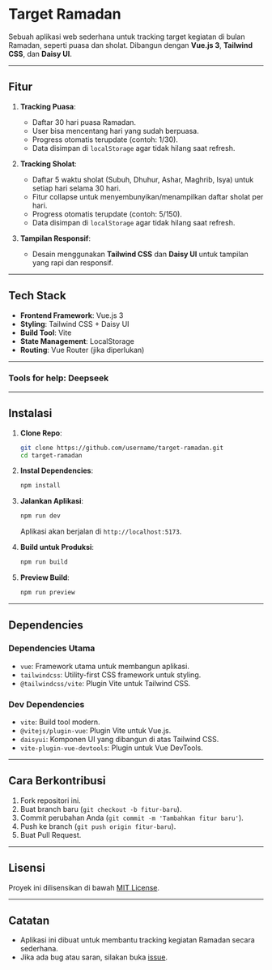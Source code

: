 # **Target Ramadan**

Sebuah aplikasi web sederhana untuk tracking target kegiatan di bulan Ramadan, seperti puasa dan sholat. Dibangun dengan **Vue.js 3**, **Tailwind CSS**, dan **Daisy UI**.

---

## **Fitur**

1. **Tracking Puasa**:

   - Daftar 30 hari puasa Ramadan.
   - User bisa mencentang hari yang sudah berpuasa.
   - Progress otomatis terupdate (contoh: 1/30).
   - Data disimpan di `localStorage` agar tidak hilang saat refresh.

2. **Tracking Sholat**:

   - Daftar 5 waktu sholat (Subuh, Dhuhur, Ashar, Maghrib, Isya) untuk setiap hari selama 30 hari.
   - Fitur collapse untuk menyembunyikan/menampilkan daftar sholat per hari.
   - Progress otomatis terupdate (contoh: 5/150).
   - Data disimpan di `localStorage` agar tidak hilang saat refresh.

3. **Tampilan Responsif**:
   - Desain menggunakan **Tailwind CSS** dan **Daisy UI** untuk tampilan yang rapi dan responsif.

---

## **Tech Stack**

- **Frontend Framework**: Vue.js 3
- **Styling**: Tailwind CSS + Daisy UI
- **Build Tool**: Vite
- **State Management**: LocalStorage
- **Routing**: Vue Router (jika diperlukan)

---

### **Tools for help**: Deepseek

---

## **Instalasi**

1. **Clone Repo**:

   ```bash
   git clone https://github.com/username/target-ramadan.git
   cd target-ramadan
   ```

2. **Instal Dependencies**:

   ```bash
   npm install
   ```

3. **Jalankan Aplikasi**:

   ```bash
   npm run dev
   ```

   Aplikasi akan berjalan di `http://localhost:5173`.

4. **Build untuk Produksi**:

   ```bash
   npm run build
   ```

5. **Preview Build**:
   ```bash
   npm run preview
   ```

---

## **Dependencies**

### **Dependencies Utama**

- `vue`: Framework utama untuk membangun aplikasi.
- `tailwindcss`: Utility-first CSS framework untuk styling.
- `@tailwindcss/vite`: Plugin Vite untuk Tailwind CSS.

### **Dev Dependencies**

- `vite`: Build tool modern.
- `@vitejs/plugin-vue`: Plugin Vite untuk Vue.js.
- `daisyui`: Komponen UI yang dibangun di atas Tailwind CSS.
- `vite-plugin-vue-devtools`: Plugin untuk Vue DevTools.

---

## **Cara Berkontribusi**

1. Fork repositori ini.
2. Buat branch baru (`git checkout -b fitur-baru`).
3. Commit perubahan Anda (`git commit -m 'Tambahkan fitur baru'`).
4. Push ke branch (`git push origin fitur-baru`).
5. Buat Pull Request.

---

## **Lisensi**

Proyek ini dilisensikan di bawah [MIT License](LICENSE).

---

## **Catatan**

- Aplikasi ini dibuat untuk membantu tracking kegiatan Ramadan secara sederhana.
- Jika ada bug atau saran, silakan buka [issue](https://github.com/sasakiRoo/target-ramadan/issues).
